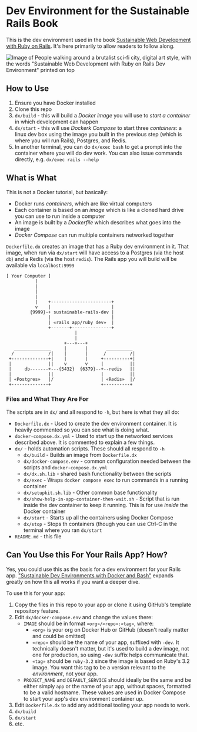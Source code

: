 # Dev Environment for the Sustainable Rails Book

This is the dev environment used in the book [Sustainable Web Development with Ruby on Rails](https://sustainable-rails.com).
It's here primarily to allow readers to follow along.

![Image of People walking around a brutalist sci-fi city, digital art style, with the words "Sustainable Web Development with
Ruby on Rails Dev Environment" printed on top](./SocialImage.png)

## How to Use

1. Ensure you have Docker installed
1. Clone this repo
1. `dx/build` - this will build a *Docker image* you will use to *start a container* in which development can happen
1. `dx/start` - this will use *Dockerk Compose* to start three *containers*: a linux dev box using the image you built in the previous step (which is where you will run Rails), Postgres, and Redis.
1. In another terminal, you can do `dx/exec bash` to get a prompt into the container where you will do dev work.  You can also issue commands directly, e.g. `dx/exec rails --help`

## What is What

This is not a Docker tutorial, but basically:

* Docker runs *containers*, which are like virtual computers
* Each container is based on an *image* which is like a cloned hard drive you can use to run inside a computer
* An image is built by a *Dockerfile* which describes what goes into the image
* *Docker Compose* can run multiple containers networked together

`Dockerfile.dx` creates an image that has a Ruby dev environment in it.  That image, when run via `dx/start` will have access to
a Postgres (via the host `db`) and a Redis (via the host `redis`).  The Rails app you will build will be available via
`localhost:9999`

```
[ Your Computer ]
           |
           |
           |
           |
           |    +-----------------------+
           v    |                       |
         {9999}-+ sustainable-rails-dev |
                |                       |
                | «rails app/ruby dev»  |
                +-------+---------------+
                          |
                          |
                      +---+---+
   ______________     |       |       __________
  /             /|    |       |      /         /|
 +--------------+|    |       |     +----------+|
 |              ||    v       v     |          ||
 |     db-------+---{5432}  {6379}--+--redis   ||
 |              ||                  |          ||
 | «Postgres»   |/                  | «Redis»  |/
 +--------------+                   +----------+ 
```

### Files and What They Are For
The scripts are in `dx/` and all respond to `-h`, but here is what they all do:

* `Dockerfile.dx` - Used to create the dev environment container. It is heavily commented so you can see what is doing what.
* `docker-compose.dx.yml` - Used to start up the networked services described above. It is commented to explain a few things.
* `dx/` - holds automation scripts. These should all respond to `-h`
  - `dx/build` - Builds an image from `Dockerfile.dx`
  - `dx/docker-compose.env` - common configuration needed between the scripts and `docker-compose.dx.yml`
  - `dx/dx.sh.lib` - shared bash functionality between the scripts
  - `dx/exec` - Wraps `docker compose exec` to run commands in a running container
  - `dx/setupkit.sh.lib` - Other common base functionality
  - `dx/show-help-in-app-container-then-wait.sh` - Script that is run inside the dev container to keep it running. This is for use *inside* the Docker container
  - `dx/start` - Starts up all the containers using Docker Compose
  - `dx/stop` - Stops th containers (though you can use Ctrl-C in the terminal where you ran `dx/start`
* `README.md` - this file

## Can You Use this For Your Rails App? How?

Yes, you could use this as the basis for a dev environment for your Rails app.  ["Sustainable Dev Environments with Docker and Bash"](https://devbox.computer) expands greatly on how this all works if you want a deeper dive.

To use this for your app:

1. Copy the files in this repo to your app or clone it using GitHub's template repository feature.
1. Edit `dx/docker-compose.env` and change the values there:
   - `IMAGE` should be in format `«org»/«repo»:«tag»`, where:
      * `«org»` is your org on Docker Hub or GitHub (doesn't really matter and could be omitted)
      * `«repo»` should be the name of your app, suffixed with `-dev`. It technically doesn't matter, but it's used to build a dev image, not one for production, so using `-dev` suffix helps communicate that.
      * `«tag»` should be `ruby-3.2` since the image is based on Ruby's 3.2 image.  You want this tag to be a version relevant to
      the *environment*, not your app.
   - `PROJECT_NAME` and `DEFAULT_SERVICE` should ideally be the same and be either simply `app` or the name of your app, without
   spaces, formatted to be a valid hostname.  These values are used in Docker Compose to start your app's dev environment
   container up.
1. Edit `Dockerfile.dx` to add any additional tooling your app needs to work.
1. `dx/build`
1. `dx/start`
1. etc.

